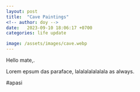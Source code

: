```yaml
---
layout: post
title:  "Cave Paintings"
<!-- author: doy -->
date:   2023-09-10 18:06:17 +0700
categories: life update

image: /assets/images/cave.webp
---
```



<!-- ![This is a cave paintings depicting modern life solitude.](/assets/images/sea.jpg){: width="972" height="589" } -->
Hello mate,.

Lorem epsum das paraface,
lalalalalalalala as always.

#apasi
